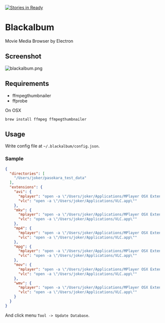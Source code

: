 [![Stories in Ready](https://badge.waffle.io/joker1007/blackalbum.png?label=ready&title=Ready)](https://waffle.io/joker1007/blackalbum)
# Blackalbum

Movie Media Browser by Electron

## Screenshot
![blackalbum.png](https://cloud.githubusercontent.com/assets/116996/10122588/7003cb2a-6559-11e5-8755-e1819265a002.png)

## Requirements
- ffmpegthumbnailer
- ffprobe

On OSX

```
brew install ffmpeg ffmpegthumbnailer
```

## Usage
Write config file at `~/.blackalbum/config.json`.

### Sample

```json
{
  "directories": [
    "/Users/joker/pasokara_test_data"
  ],
  "extensions": {
    "avi": {
      "mplayer": "open -a \"/Users/joker/Applications/MPlayer OSX Extended.app\"",
      "vlc": "open -a \"/Users/joker/Applications/VLC.app\""
    },
    "mkv": {
      "mplayer": "open -a \"/Users/joker/Applications/MPlayer OSX Extended.app\"",
      "vlc": "open -a \"/Users/joker/Applications/VLC.app\""
    },
    "mp4": {
      "mplayer": "open -a \"/Users/joker/Applications/MPlayer OSX Extended.app\"",
      "vlc": "open -a \"/Users/joker/Applications/VLC.app\""
    },
    "mpg": {
      "mplayer": "open -a \"/Users/joker/Applications/MPlayer OSX Extended.app\"",
      "vlc": "open -a \"/Users/joker/Applications/VLC.app\""
    },
    "mov": {
      "mplayer": "open -a \"/Users/joker/Applications/MPlayer OSX Extended.app\"",
      "vlc": "open -a \"/Users/joker/Applications/VLC.app\""
    },
    "wmv": {
      "mplayer": "open -a \"/Users/joker/Applications/MPlayer OSX Extended.app\"",
      "vlc": "open -a \"/Users/joker/Applications/VLC.app\""
    }
  }
}
```

And click menu `Tool -> Update Database`.
